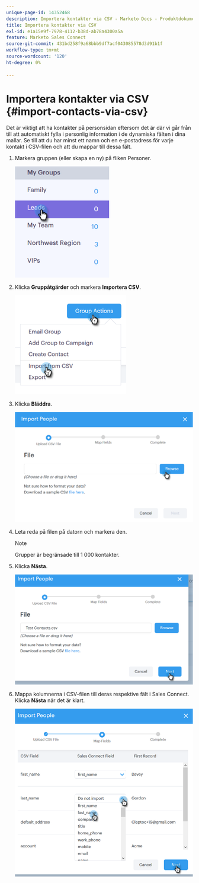 ```yaml
---
unique-page-id: 14352468
description: Importera kontakter via CSV - Marketo Docs - Produktdokumentation
title: Importera kontakter via CSV
exl-id: e1a15e9f-7978-4112-b38d-ab78a4300a5a
feature: Marketo Sales Connect
source-git-commit: 431bd258f9a68bbb9df7acf043085578d3d91b1f
workflow-type: tm+mt
source-wordcount: '120'
ht-degree: 0%

---
```


# Importera kontakter via CSV {#import-contacts-via-csv}

Det är viktigt att ha kontakter på personsidan eftersom det är där vi går från till att automatiskt fylla i personlig information i de dynamiska fälten i dina mallar. Se till att du har minst ett namn och en e-postadress för varje kontakt i CSV-filen och att du mappar till dessa fält.

1. Markera gruppen (eller skapa en ny) på fliken Personer.

   ![](assets/one.png)

1. Klicka **Gruppåtgärder** och markera **Importera CSV**.

   ![](assets/two.png)

1. Klicka **Bläddra**.

   ![](assets/three.png)

1. Leta reda på filen på datorn och markera den.

   >[!NOTE]
   >
   >Grupper är begränsade till 1 000 kontakter.

1. Klicka **Nästa**.

   ![](assets/four.png)

1. Mappa kolumnerna i CSV-filen till deras respektive fält i Sales Connect. Klicka **Nästa** när det är klart.

   ![](assets/five.png)
